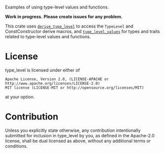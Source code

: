 Examples of using type-level values and functions.

**Work in progress.**
**Please create issues for any problem.**

This crate uses [`derive_type_level`](https://crates.io/crates/derive_type_level) to access the 
`TypeLevel` and ConstConstructor derive macros,
and [`type_level_values`](https://crates.io/crates/type_level_values)
for types and traits related to type-level values and functions.

# License

type_level is licensed under either of

    Apache License, Version 2.0, (LICENSE-APACHE or http://www.apache.org/licenses/LICENSE-2.0)
    MIT license (LICENSE-MIT or http://opensource.org/licenses/MIT)

at your option.

# Contribution

Unless you explicitly state otherwise, any contribution intentionally submitted for inclusion in type_level by you, as defined in the Apache-2.0 license, shall be dual licensed as above, without any additional terms or conditions.
